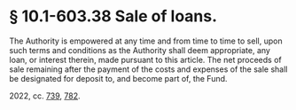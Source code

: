 # § 10.1-603.38 Sale of loans.

<p>The Authority is empowered at any time and from time to time to sell, upon such terms and conditions as the Authority shall deem appropriate, any loan, or interest therein, made pursuant to this article. The net proceeds of sale remaining after the payment of the costs and expenses of the sale shall be designated for deposit to, and become part of, the Fund.</p><p>2022, cc. <a href='http://lis.virginia.gov/cgi-bin/legp604.exe?221+ful+CHAP0739'>739</a>, <a href='http://lis.virginia.gov/cgi-bin/legp604.exe?221+ful+CHAP0782'>782</a>.</p>